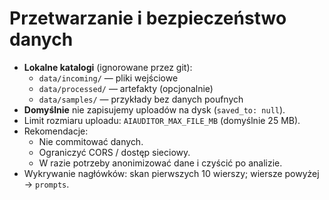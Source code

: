 # Przetwarzanie i bezpieczeństwo danych

- **Lokalne katalogi** (ignorowane przez git):
  - `data/incoming/` — pliki wejściowe
  - `data/processed/` — artefakty (opcjonalnie)
  - `data/samples/` — przykłady bez danych poufnych
- **Domyślnie** nie zapisujemy uploadów na dysk (`saved_to: null`).
- Limit rozmiaru uploadu: `AIAUDITOR_MAX_FILE_MB` (domyślnie 25 MB).
- Rekomendacje:
  - Nie commitować danych.
  - Ograniczyć CORS / dostęp sieciowy.
  - W razie potrzeby anonimizować dane i czyścić po analizie.
- Wykrywanie nagłówków: skan pierwszych 10 wierszy; wiersze powyżej → `prompts`.
